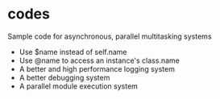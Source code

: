 # codes
Sample code for asynchronous, parallel multitasking systems

- Use $name instead of self.name
- Use @name to access an instance's class.name
- A better and high performance logging system
- A better debugging system
- A parallel module execution system
